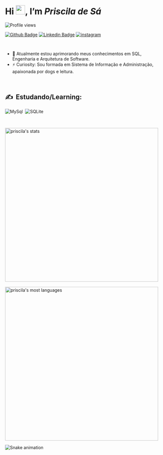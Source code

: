 <h1 align="left">Hi <img src="https://raw.githubusercontent.com/kaueMarques/kaueMarques/master/hi.gif" height="30px">, I’m <i>Priscila de Sá</i> </h1>
<p align="left"> <img src="https://komarev.com/ghpvc/?username=pridesa&color=yellow" alt="Profile views" /> </p>


[![Github Badge](https://img.shields.io/badge/-Github-FFF?style=flat-square&logo=Github&logoColor=black&link=https://github.com/pridesa)](https://github.com/pridesa)
[![Linkedin Badge](https://img.shields.io/badge/-LinkedIn-blue?style=flat-square&logo=Linkedin&logoColor=white&link=https://www.linkedin.com/in/priscila-de-sa/)](https://www.linkedin.com/in/priscila-de-sa/)
[![instagram](https://img.shields.io/badge/-Instagram-white?style=flat-square&logo=Instagram&logoColor=05122A?&link=https://instagram.com/peu.indica)](https://instagram.com/peu.indica)

<br>  

- 🌱 Atualmente estou aprimorando meus conhecimentos em SQL, Engenharia e Arquitetura de Software.
- ⚡ Curiosity: Sou formada em Sistema de Informação e Administração, apaixonada por dogs e leitura.

<br>  

## ✍ &nbsp;Estudando/Learning:  

<!-- ![C](https://img.shields.io/badge/c-05122A?style=for-the-badge&logo=c&logoColor=white)&nbsp;
![CSS3](https://img.shields.io/badge/-CSS-05122A?style=for-the-badge&logo=CSS3&logoColor=1572B6)&nbsp; 
![Figma](https://img.shields.io/badge/-figma-05122A?style=for-the-badge&logo=figma)&nbsp; 
![Git](https://img.shields.io/badge/-Git-05122A?style=for-the-badge&logo=git)&nbsp;
![GitHub](https://img.shields.io/badge/-GitHub-05122A?style=for-the-badge&logo=github)&nbsp;
![HTML5](https://img.shields.io/badge/-HTML-05122A?style=for-the-badge&logo=HTML5)&nbsp;
![JavaScript](https://img.shields.io/badge/-JavaScript-05122A?style=for-the-badge&logo=javascript)&nbsp;
![Markdown](https://img.shields.io/badge/-Markdown-05122A?style=for-the-badge&logo=markdown)&nbsp;  -->

![MySql](https://img.shields.io/badge/-mysql-05122A?style=for-the-badge&logo=mysql)&nbsp;
![SQLite](https://img.shields.io/badge/-SQLite-05122A?style=for-the-badge&logo=sqlite)&nbsp;
<!-- ![Visual Studio Code](https://img.shields.io/badge/-Visual%20Studio%20Code-05122A?style=for-the-badge&logo=visual-studio-code&logoColor=007ACC)&nbsp; -->
<!-- ![Node.js](https://img.shields.io/badge/-Node.js-05122A?style=for-the-badge&logo=node.js)&nbsp; -->
<!-- ![React](https://img.shields.io/badge/-React-05122A?style=for-the-badge&logo=react)&nbsp; -->
<!-- ![PostgreSQL](https://img.shields.io/badge/-PostgreSQL-05122A?style=flat&logo=postgresql)&nbsp; -->

<!-- ## :book: &nbsp;Conhecimentos/knowledge: -->

<br>


<p align="left">
<img width="500em" src="https://github-readme-stats.vercel.app/api?username=pridesa&&show_icons=true&theme=radical&include_all_commits=true&count_private=true" alt="priscila's stats"/>  <br><br>
<img width="500em" src="https://github-readme-stats.vercel.app/api/top-langs/?username=pridesa&layout=compact&theme=radical" alt="priscila's most languages"/>  
</p>  


![Snake animation](https://github.com/pridesa/pridesa/blob/output/github-contribution-grid-snake.svg)

